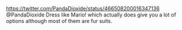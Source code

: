 https://twitter.com/PandaDioxide/status/466508200016347136 @PandaDioxide Dress like Mario! which actually does give you a lot of options although most of them are fur suits.